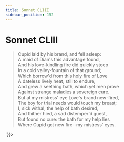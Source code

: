 ```yaml
---
title: Sonnet CLIII
sidebar_position: 152
---
```

<div dangerouslySetInnerHTML={{__html: `<div><HTML><HEAD><TITLE>Sonnet CLIII</TITLE></HEAD>
<BODY><H1>Sonnet CLIII</H1>

<BLOCKQUOTE>Cupid laid by his brand, and fell asleep:<BR>
A maid of Dian's this advantage found,<BR>
And his love-kindling fire did quickly steep<BR>
In a cold valley-fountain of that ground;<BR>
Which borrow'd from this holy fire of Love<BR>
A dateless lively heat, still to endure,<BR>
And grew a seething bath, which yet men prove<BR>
Against strange maladies a sovereign cure.<BR>
But at my mistress' eye Love's brand new-fired,<BR>
The boy for trial needs would touch my breast;<BR>
I, sick withal, the help of bath desired,<BR>
And thither hied, a sad distemper'd guest,<BR>
  But found no cure: the bath for my help lies<BR>
  Where Cupid got new fire--my mistress' eyes.<BR>
</BLOCKQUOTE>

</BODY></HTML>
</div>`}}></div>